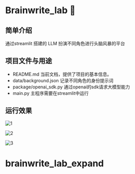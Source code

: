 # Brainwrite_lab 🧠

## 简单介绍

通过streamlit 搭建的 LLM 扮演不同角色进行头脑风暴的平台

## 项目文件与用途

- README.md 当前文档，提供了项目的基本信息。
- data/background.json 记录不同角色的身份提示词
- package/openai_sdk.py 通过openai的sdk请求大模型能力
- main.py 主程序需要在streamlit中运行

## 运行效果

![1](pic/1.png)

![2](pic/2.png)

![3](pic/3.png)
# brainwrite_lab_expand
